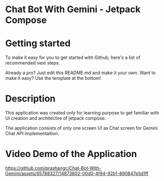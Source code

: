 # Chat Bot With Gemini - Jetpack Compose

# Getting started

To make it easy for you to get started with Github, here's a list of recommended next steps.

Already a pro? Just edit this README.md and make it your own. Want to make it easy? Use the template at the bottom!

# Description

This application was created only for learning purpose to get familiar with UI creation and architectire of jetpack compose.

The application consists of only one screen UI as Chat screen for Gemini Chat API implementaition.

# Video Demo of the Application

https://github.com/prashangc/Chat-Bot-With-Gemini/assets/65788327/14873802-00d0-4f94-92b1-890847e5d1ff


